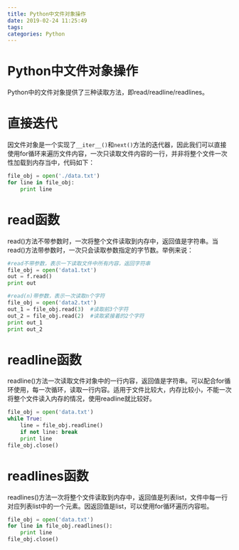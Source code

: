```yaml
---
title: Python中文件对象操作
date: 2019-02-24 11:25:49
tags:
categories: Python
---
```


# Python中文件对象操作

Python中的文件对象提供了三种读取方法，即read/readline/readlines。

# 直接迭代

因文件对象是一个实现了`__iter__()`和`next()`方法的迭代器，因此我们可以直接使用for循环来遍历文件内容，一次只读取文件内容的一行，并非将整个文件一次性加载到内存当中，代码如下：

```python
file_obj = open('./data.txt')
for line in file_obj:
    print line
```

# read函数

read()方法不带参数时，一次将整个文件读取到内存中，返回值是字符串。当read()方法带参数时，一次只会读取参数指定的字节数。举例来说：

```python
#read不带参数，表示一下读取文件中所有内容，返回字符串
file_obj = open('data1.txt')
out = f.read()
print out

#read(n)带参数，表示一次读取n个字符
file_obj = open('data2.txt')
out_1 = file_obj.read(3)  #读取前3个字符
out_2 = file_obj.read(2)  #读取紧接着的2个字符
print out_1
print out_2
```

# readline函数

readline()方法一次读取文件对象中的一行内容，返回值是字符串。可以配合for循环使用，每一次循环，读取一行内容。适用于文件比较大，内存比较小，不能一次将整个文件读入内存的情况，使用readline就比较好。

```python
file_obj = open('data.txt')
while True:
    line = file_obj.readline()
    if not line: break
    print line
file_obj.close()
```

# readlines函数

readlines()方法一次将整个文件读取到内存中，返回值是列表list，文件中每一行对应列表list中的一个元素。因返回值是list，可以使用for循环遍历内容啦。

```python
file_obj = open('data.txt')
for line in file_obj.readlines():
    print line
file_obj.close()
```
